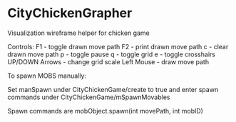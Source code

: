 # CityChickenGrapher
Visualization wireframe helper for chicken game

Controls:
F1 - toggle drawn move path
F2 - print drawn move path
c - clear drawn move path
p - toggle pause
q - toggle grid
e - toggle crosshairs
UP/DOWN Arrows - change grid scale
Left Mouse - draw move path

To spawn MOBS manually:

Set manSpawn under CityChickenGame/create to true and enter spawn commands under CityChickenGame/mSpawnMovables

Spawn commands are mobObject.spawn(int movePath, int mobID)
